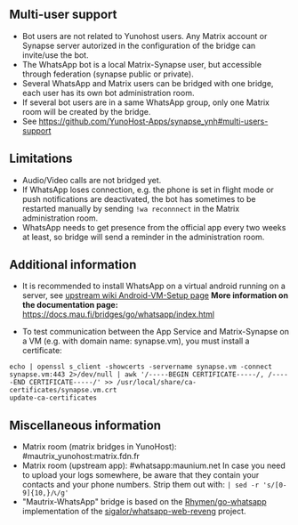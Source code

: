 ## Multi-user support
* Bot users are not related to Yunohost users. Any Matrix account or Synapse server autorized in the configuration of the bridge can invite/use the bot.
* The WhatsApp bot is a local Matrix-Synapse user, but accessible through federation (synapse public or private).
* Several WhatsApp and Matrix users can be bridged with one bridge, each user has its own bot administration room.
* If several bot users are in a same WhatsApp group, only one Matrix room will be created by the bridge.
* See https://github.com/YunoHost-Apps/synapse_ynh#multi-users-support

## Limitations
* Audio/Video calls are not bridged yet.
* If WhatsApp loses connection, e.g. the phone is set in flight mode or push notifications are deactivated, the bot has sometimes to be restarted manually by sending `!wa reconnnect` in the Matrix administration room.
* WhatsApp needs to get presence from the official app every two weeks at least, so bridge will send a reminder in the administration room.

## Additional information
* It is recommended to install WhatsApp on a virtual android running on a server, see [upstream wiki Android-VM-Setup page](https://docs.mau.fi/bridges/go/whatsapp/android-vm-setup.html)
**More information on the documentation page:**
  https://docs.mau.fi/bridges/go/whatsapp/index.html

* To test communication between the App Service and Matrix-Synapse on a VM (e.g. with domain name: synapse.vm), you must install a certificate:
```
echo | openssl s_client -showcerts -servername synapse.vm -connect synapse.vm:443 2>/dev/null | awk '/-----BEGIN CERTIFICATE-----/, /-----END CERTIFICATE-----/' >> /usr/local/share/ca-certificates/synapse.vm.crt
update-ca-certificates
```

## Miscellaneous information
* Matrix room (matrix bridges in YunoHost): #mautrix_yunohost:matrix.fdn.fr
* Matrix room (upstream app): #whatsapp:maunium.net
  In case you need to upload your logs somewhere, be aware that they contain your contacts and your phone numbers. Strip them out with:
  ``| sed -r 's/[0-9]{10,}/📞/g' ``
* "Mautrix-WhatsApp" bridge is based on the [Rhymen/go-whatsapp](https://github.com/Rhymen/go-whatsapp) implementation of the [sigalor/whatsapp-web-reveng](https://github.com/sigalor/whatsapp-web-reveng) project.